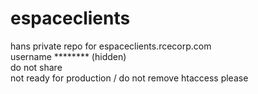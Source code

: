 # espaceclients
hans private repo for espaceclients.rcecorp.com  
username ******** (hidden)  
do not share  
not ready for production / do not remove htaccess please  
